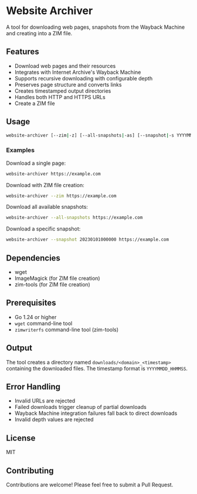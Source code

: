 # Website Archiver

A tool for downloading web pages, snapshots from the Wayback Machine and creating into a ZIM file.

## Features

- Download web pages and their resources
- Integrates with Internet Archive's Wayback Machine
- Supports recursive downloading with configurable depth
- Preserves page structure and converts links
- Creates timestamped output directories
- Handles both HTTP and HTTPS URLs
- Create a ZIM file

## Usage

```bash
website-archiver [--zim|-z] [--all-snapshots|-as] [--snapshot|-s YYYYMMDDHHMMSS] <url1> [url2] [url3] ... [depth]
```

### Examples

Download a single page:
```bash
website-archiver https://example.com
```

Download with ZIM file creation:
```bash
website-archiver --zim https://example.com
```

Download all available snapshots:
```bash
website-archiver --all-snapshots https://example.com
```

Download a specific snapshot:
```bash
website-archiver --snapshot 20230101000000 https://example.com
```

## Dependencies

- wget
- ImageMagick (for ZIM file creation)
- zim-tools (for ZIM file creation)

## Prerequisites

- Go 1.24 or higher
- `wget` command-line tool
- `zimwriterfs` command-line tool (zim-tools)

## Output

The tool creates a directory named `downloads/<domain>_<timestamp>` containing the downloaded files. The timestamp format is `YYYYMMDD_HHMMSS`.

## Error Handling

- Invalid URLs are rejected
- Failed downloads trigger cleanup of partial downloads
- Wayback Machine integration failures fall back to direct downloads
- Invalid depth values are rejected

## License

MIT

## Contributing

Contributions are welcome! Please feel free to submit a Pull Request. 